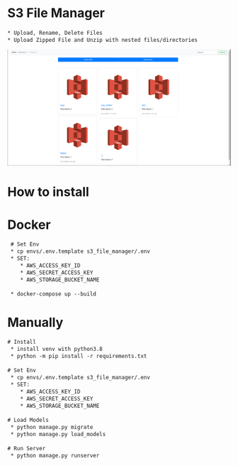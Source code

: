 # S3 File Manager
    * Upload, Rename, Delete Files
    * Upload Zipped File and Unzip with nested files/directories

![Alt text](images/s3.png?raw=true "S3FM")

# How to install
# Docker
     # Set Env
     * cp envs/.env.template s3_file_manager/.env
     * SET:
        * AWS_ACCESS_KEY_ID
        * AWS_SECRET_ACCESS_KEY
        * AWS_STORAGE_BUCKET_NAME
        
     * docker-compose up --build
 
# Manually 
    # Install
     * install venv with python3.8
     * python -m pip install -r requirements.txt

    # Set Env
     * cp envs/.env.template s3_file_manager/.env
     * SET:
        * AWS_ACCESS_KEY_ID
        * AWS_SECRET_ACCESS_KEY
        * AWS_STORAGE_BUCKET_NAME
         
    # Load Models
     * python manage.py migrate
     * python manage.py load_models
     
    # Run Server
     * python manage.py runserver
